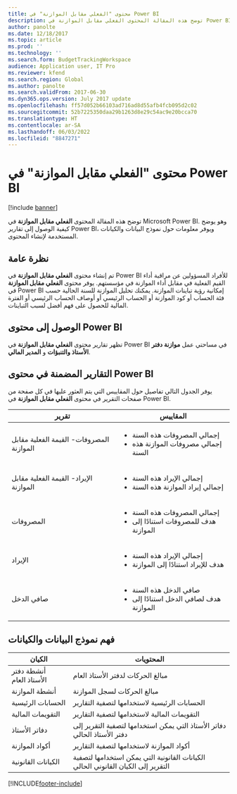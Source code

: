 ```yaml
---
title: محتوى "الفعلي مقابل الموازنة‬" في Power BI
description: توضح هذه المقالة المحتوى الفعلي مقابل الموازنة في Power BI. ويوضح كيفيه الوصول إلى التقارير وتوفر معلومات حول نموذج البيانات.
author: panolte
ms.date: 12/18/2017
ms.topic: article
ms.prod: ''
ms.technology: ''
ms.search.form: BudgetTrackingWorkspace
audience: Application user, IT Pro
ms.reviewer: kfend
ms.search.region: Global
ms.author: panolte
ms.search.validFrom: 2017-06-30
ms.dyn365.ops.version: July 2017 update
ms.openlocfilehash: ff57d052b66103ad716ad8d55afb4fcb095d2c02
ms.sourcegitcommit: 52b7225350daa29b1263d8e29c54ac9e20bcca70
ms.translationtype: HT
ms.contentlocale: ar-SA
ms.lasthandoff: 06/03/2022
ms.locfileid: "8847271"
---
```

# <a name="actual-vs-budget-power-bi-content"></a>محتوى "الفعلي مقابل الموازنة‬" في Power BI

[!include [banner](../includes/banner.md)]

توضح هذه المقالة المحتوى **الفعلي مقابل الموازنة** في Microsoft Power BI. وهو يوضح كيفية الوصول إلى تقارير Power BI، ويوفر معلومات حول نموذج البيانات والكيانات المستخدمة لإنشاء المحتوى.

## <a name="overview"></a>نظرة عامة

تم إنشاء محتوى **الفعلي مقابل الموازنة** في Power BI للأفراد المسؤولين عن مراقبة أداء القيم الفعلية في مقابل أداء الموازنة في مؤسستهم. يوفر محتوى **الفعلي مقابل الموازنة** في Power BI إمكانية رؤية تباينات الموازنة. يمكنك تحليل الموازنة للسنة الحالية حسب فئة الحساب أو كود الموازنة أو الحساب الرئيسي أو أوصاف الحساب الرئيسي أو الفترة المالية للحصول على فهم أفضل لسبب التباينات.

## <a name="accessing-the-power-bi-content"></a>الوصول إلى محتوى Power BI
تظهر تقارير محتوى **الفعلي مقابل الموازنة** في Power BI في مساحتي عمل **موازنة دفتر الأستاذ والتنبؤات** و **المدير المالي**.

## <a name="reports-that-are-included-in-the-power-bi-content"></a>التقارير المضمنة في محتوى Power BI
يوفر الجدول التالي تفاصيل حول المقاييس التي يتم العثور عليها في كل صفحة من صفحات التقرير في محتوى **الفعلي مقابل الموازنة‬** في Power BI.

| تقرير                      | المقاييس                                                                             |
|-----------------------------|-------------------------------------------------------------------------------------|
| المصروفات- ‏‫القيمة الفعلية مقابل الموازنة | <ul><li>إجمالي المصروفات هذه السنة</li><li>إجمالي مصروفات الموازنة هذه السنة</li></ul>  |
| الإيراد- ‏‫القيمة الفعلية مقابل الموازنة  | <ul><li>إجمالي الإيراد هذه السنة</li><li>إجمالي إيراد الموازنة هذه السنة</li><ul>     |
| المصروفات                     | <ul><li>إجمالي المصروفات هذه السنة</li><li>هدف للمصروفات استنادًا إلى الموازنة</li><ul> |
| الإيراد                     | <ul><li>إجمالي الإيراد هذه السنة</li><li>هدف للإيراد استنادًا إلى الموازنة</li><ul>   |
| صافي الدخل                  | <ul><li>صافي الدخل هذه السنة</li><li>هدف لصافي الدخل استنادًا إلى الموازنة</li><ul>   |

## <a name="understanding-the-data-model-and-entities"></a>فهم نموذج البيانات والكيانات

| الكيان                    | المحتويات                                                                         |
|---------------------------|----------------------------------------------------------------------------------|
| أنشطة دفتر الأستاذ العام | مبالغ الحركات لدفتر الأستاذ العام                                       |
| أنشطة الموازنة         | مبالغ الحركات لسجل الموازنة                                      |
| الحسابات الرئيسية             | الحسابات الرئيسية لاستخدامها لتصفية التقارير                                               |
| التقويمات المالية          | التقويمات المالية لاستخدامها لتصفية التقارير                                            |
| دفاتر الأستاذ                   | دفاتر الأستاذ التي يمكن استخدامها لتصفية التقرير إلى دفتر الأستاذ الحالي              |
| أكواد الموازنة              | أكواد الموازنة لاستخدامها لتصفية التقارير                                                |
| الكيانات القانونية            | الكيانات القانونية التي يمكن استخدامها لتصفية التقرير إلى الكيان القانوني الحالي |


[!INCLUDE[footer-include](../../../includes/footer-banner.md)]